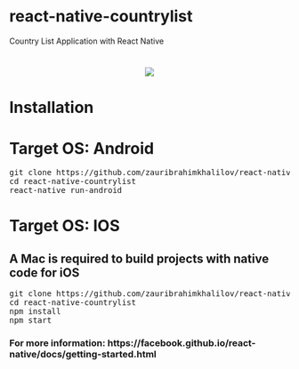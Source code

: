 # react-native-countrylist
Country List Application with React Native

#
<p align="center">
  <img src="https://raw.githubusercontent.com/zauribrahimkhalilov/react-native-countrylist/master/Screenshot.jpg">
</p>

# Installation

<h1>Target OS: Android</h1>
<pre>
git clone https://github.com/zauribrahimkhalilov/react-native-countrylist.git
cd react-native-countrylist
react-native run-android
</pre>

<h1>Target OS: IOS</h1>
<h2>A Mac is required to build projects with native code for iOS</h2>
<pre>
git clone https://github.com/zauribrahimkhalilov/react-native-countrylist.git
cd react-native-countrylist
npm install
npm start
</pre>

<h3>For more information: https://facebook.github.io/react-native/docs/getting-started.html</h3>
